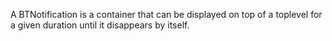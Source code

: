 A BTNotification is a container that can be displayed on top of a toplevel for a given duration until it disappears by itself.
